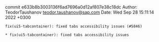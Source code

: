 commit e633b8b3003136f6ad7696a0d12af807e38c18dc
Author: TeodorTaushanov <teodor.taushanov@sap.com>
Date:   Wed Sep 28 15:11:14 2022 +0300

    fix(ui5-tabcontainer): fixed tabs accessibility issues (#5846)
    
    * fix(ui5-tabcontainer): fixed tabs accessibility issues
